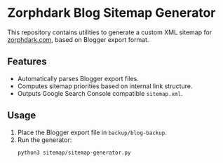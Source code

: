 # Zorphdark Blog Sitemap Generator

This repository contains utilities to generate a custom XML sitemap for [zorphdark.com](https://www.zorphdark.com), based on Blogger export format.

## Features

- Automatically parses Blogger export files.
- Computes sitemap priorities based on internal link structure.
- Outputs Google Search Console compatible `sitemap.xml`.

## Usage

1. Place the Blogger export file in `backup/blog-backup`.
2. Run the generator:
   ```bash
   python3 sitemap/sitemap-generator.py